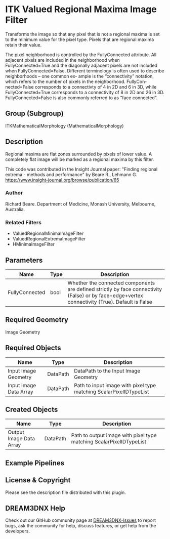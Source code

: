 # ITK Valued Regional Maxima Image Filter

Transforms the image so that any pixel that is not a regional maxima is set to the minimum value for the pixel type. Pixels that are regional maxima retain their value.

The pixel neighborhood is controlled by the FullyConnected attribute. All adjacent pixels are included in
the neighborhood when FullyConnected=True and the diagonally adjacent pixels are not included when
FullyConnected=False. Different terminology is often used to describe neighborhoods – one common ex-
ample is the “connectivity” notation, which refers to the number of pixels in the neighborhood. FullyCon-
nected=False corresponds to a connectivty of 4 in 2D and 6 in 3D, while FullyConnected=True corresponds
to a connectivity of 8 in 2D and 26 in 3D. FullyConnected=False is also commonly referred to as “face
connected”.

## Group (Subgroup)

ITKMathematicalMorphology (MathematicalMorphology)

## Description

Regional maxima are flat zones surrounded by pixels of lower value. A completely flat image will be marked as a regional maxima by this filter.

This code was contributed in the Insight Journal paper: "Finding regional extrema - methods and performance" by Beare R., Lehmann G. <https://www.insight-journal.org/browse/publication/65>

### Author

 Richard Beare. Department of Medicine, Monash University, Melbourne, Australia.

### Related Filters

- ValuedRegionalMinimaImageFilter
- ValuedRegionalExtremaImageFilter
- HMinimaImageFilter

## Parameters

| Name | Type | Description |
|------------|------| --------------------------------- |
| FullyConnected | bool | Whether the connected components are defined strictly by face connectivity (False) or by face+edge+vertex connectivity (True). Default is False |

## Required Geometry

Image Geometry

## Required Objects

| Name |Type | Description |
|-----|------|-------------|
| Input Image Geometry | DataPath | DataPath to the Input Image Geometry |
| Input Image Data Array | DataPath | Path to input image with pixel type matching ScalarPixelIDTypeList |

## Created Objects

| Name |Type | Description |
|-----|------|-------------|
| Output Image Data Array | DataPath | Path to output image with pixel type matching ScalarPixelIDTypeList |

## Example Pipelines

## License & Copyright

Please see the description file distributed with this plugin.

## DREAM3DNX Help

Check out our GitHub community page at [DREAM3DNX-Issues](https://github.com/BlueQuartzSoftware/DREAM3DNX-Issues) to report bugs, ask the community for help, discuss features, or get help from the developers.
